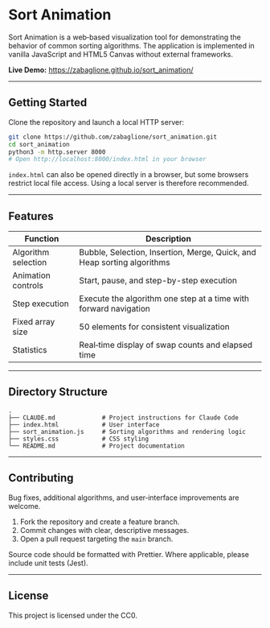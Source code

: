 # Sort Animation

Sort Animation is a web‑based visualization tool for demonstrating the behavior of common sorting algorithms. The application is implemented in vanilla JavaScript and HTML5 Canvas without external frameworks.

**Live Demo:** https://zabaglione.github.io/sort_animation/

---

## Getting Started

Clone the repository and launch a local HTTP server:

```bash
git clone https://github.com/zabaglione/sort_animation.git
cd sort_animation
python3 -m http.server 8000
# Open http://localhost:8000/index.html in your browser
```

`index.html` can also be opened directly in a browser, but some browsers restrict local file access. Using a local server is therefore recommended.

---

## Features

| Function                | Description                                                                                   |
| ----------------------- | --------------------------------------------------------------------------------------------- |
| Algorithm selection     | Bubble, Selection, Insertion, Merge, Quick, and Heap sorting algorithms                      |
| Animation controls      | Start, pause, and step-by-step execution                                                      |
| Step execution          | Execute the algorithm one step at a time with forward navigation                              |
| Fixed array size        | 50 elements for consistent visualization                                                       |
| Statistics              | Real‑time display of swap counts and elapsed time                                             |

---

## Directory Structure

```
.
├── CLAUDE.md             # Project instructions for Claude Code
├── index.html            # User interface
├── sort_animation.js     # Sorting algorithms and rendering logic
├── styles.css            # CSS styling
└── README.md             # Project documentation
```

---

## Contributing

Bug fixes, additional algorithms, and user‑interface improvements are welcome.

1. Fork the repository and create a feature branch.
2. Commit changes with clear, descriptive messages.
3. Open a pull request targeting the `main` branch.

Source code should be formatted with Prettier. Where applicable, please include unit tests (Jest).

---

## License

This project is licensed under the CC0.

